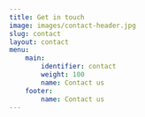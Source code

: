 ```yaml
---
title: Get in touch
image: images/contact-header.jpg
slug: contact
layout: contact
menu:
    main:
        identifier: contact
        weight: 100
        name: Contact us
    footer:
        name: Contact us
---
```



